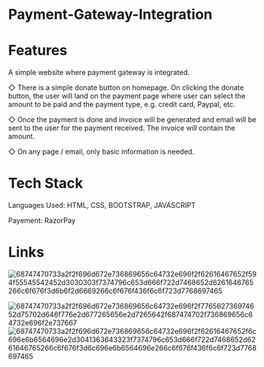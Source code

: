 # Payment-Gateway-Integration
# Features
 A simple website where payment gateway is integrated.

◇ There is a simple donate button on homepage. On clicking the donate button, the user will land on the payment page where user can select the amount to be paid and the payment type, e.g. credit card, Paypal, etc.

◇ Once the payment is done and invoice will be generated and email will be sent to the user for the payment received. The invoice will contain the amount.

◇ On any page / email, only basic information is needed.

# Tech Stack
Languages Used: HTML, CSS, BOOTSTRAP, JAVASCRIPT

Payement: RazorPay

# Links
![68747470733a2f2f696d672e736869656c64732e696f2f62616467652f594f55545542452d3030303f7374796c653d666f722d7468652d6261646765266c6f676f3d6b6f2d6669266c6f676f436f6c6f723d7768697465](https://user-images.githubusercontent.com/84166581/191164290-f44aa92b-36bd-44e3-aedc-dfe810ccac96.svg)

![68747470733a2f2f696d672e736869656c64732e696f2f776562736974652d75702d646f776e2d677265656e2d7265642f687474702f736869656c64732e696f2e737667](https://user-images.githubusercontent.com/84166581/191164063-d0d6f36c-a15d-49fd-9bdd-1d23c2ee66f4.svg)
![68747470733a2f2f696d672e736869656c64732e696f2f62616467652f6c696e6b6564696e2d3041363643323f7374796c653d666f722d7468652d6261646765266c6f676f3d6c696e6b6564696e266c6f676f436f6c6f723d7768697465](https://user-images.githubusercontent.com/84166581/191164134-077359c4-b2a2-4261-acca-91db79c1f7dd.svg)
